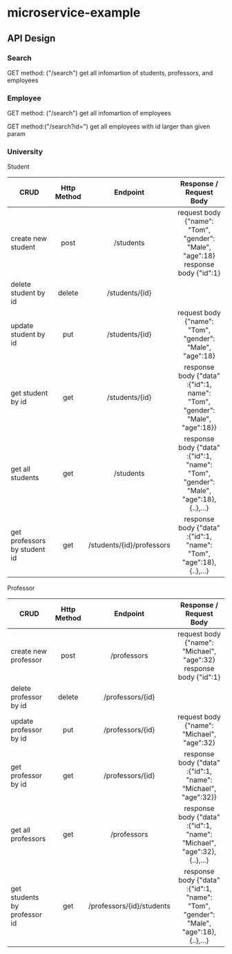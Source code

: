 # microservice-example
 
## API Design

### Search

GET method: ("/search") get all infomartion of students, professors, and employees


### Employee

GET method: ("/search") get all infomartion of employees

GET method:("/search?id=") get all employees with id larger than given param


### University

Student

| CRUD                         | Http Method |         Endpoint          |                               Response / Request Body                                |
|------------------------------|:-----------:|:-------------------------:|:------------------------------------------------------------------------------------:|
| create new student           |    post     |         /students         | request body {"name": "Tom", "gender": "Male", "age":18}<br/>response body {"id":1}  | 
| delete student by id         |   delete    |      /students/{id}       |                                                                                      |
| update student by id         |     put     |      /students/{id}       |              request body  {"name": "Tom", "gender": "Male", "age":18}               |                                                                                |
| get student by id            |     get     |      /students/{id}       |      response body {"data" :{"id":1, name": "Tom", "gender": "Male", "age":18}}      |
| get all students             |     get     |         /students         | response body {"data" :{"id":1, "name": "Tom", "gender": "Male", "age":18},{..},...} |
| get professors by student id |     get     | /students/{id}/professors |          response body {"data" :{"id":1, "name": "Tom", "age":18},{..},...}          |


Professor

| CRUD                        | Http Method |         Endpoint          |                               Response / Request Body                               |
|-----------------------------|:-----------:|:-------------------------:|:-----------------------------------------------------------------------------------:|
| create new professor        |    post     |        /professors        |        request body {"name": "Michael", "age":32}<br/>response body {"id":1}        | 
| delete professor by id      |   delete    |     /professors/{id}      |                                                                                     |
| update professor by id      |     put     |     /professors/{id}      |              request body  {"name": "Michael", "age":32}              |                                                                                |
| get professor by id         |     get     |     /professors/{id}      |     response body {"data" :{"id":1, "name": "Michael", "age":32}}      |
| get all professors          |     get     |        /professors        | response body {"data" :{"id":1, "name": "Michael", "age":32},{..},...} |
| get students by professor id |     get     | /professors/{id}/students | response body {"data" :{"id":1, "name": "Tom", "gender": "Male", "age":18},{..},...}  |
